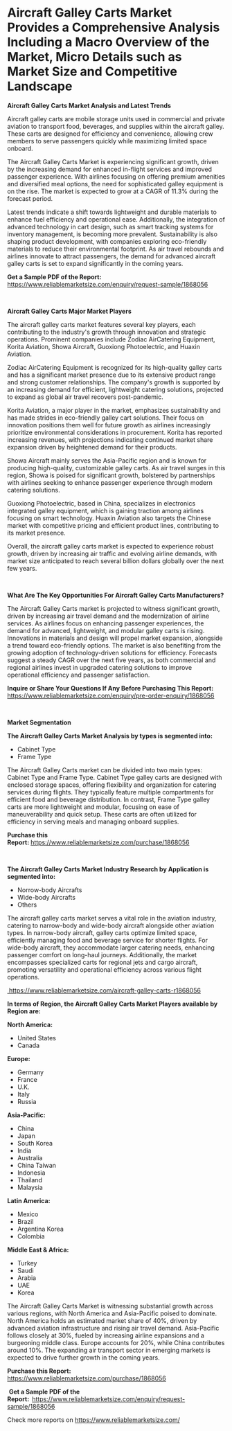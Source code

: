 <p><h1>Aircraft Galley Carts Market Provides a Comprehensive Analysis Including a Macro Overview of the Market, Micro Details such as Market Size and Competitive Landscape</h1></p><p><strong>Aircraft Galley Carts Market Analysis and Latest Trends</strong></p>
<p><p>Aircraft galley carts are mobile storage units used in commercial and private aviation to transport food, beverages, and supplies within the aircraft galley. These carts are designed for efficiency and convenience, allowing crew members to serve passengers quickly while maximizing limited space onboard.</p><p>The Aircraft Galley Carts Market is experiencing significant growth, driven by the increasing demand for enhanced in-flight services and improved passenger experience. With airlines focusing on offering premium amenities and diversified meal options, the need for sophisticated galley equipment is on the rise. The market is expected to grow at a CAGR of 11.3% during the forecast period. </p><p>Latest trends indicate a shift towards lightweight and durable materials to enhance fuel efficiency and operational ease. Additionally, the integration of advanced technology in cart design, such as smart tracking systems for inventory management, is becoming more prevalent. Sustainability is also shaping product development, with companies exploring eco-friendly materials to reduce their environmental footprint. As air travel rebounds and airlines innovate to attract passengers, the demand for advanced aircraft galley carts is set to expand significantly in the coming years.</p></p>
<p><strong>Get a Sample PDF of the Report:&nbsp;</strong> <a href="https://www.reliablemarketsize.com/enquiry/request-sample/1868056?utm_campaign=2319&utm_medium=2&utm_source=Github&utm_content=ia&utm_term=19022025&utm_id=aircraft-galley-carts">https://www.reliablemarketsize.com/enquiry/request-sample/1868056</a></p>
<p>&nbsp;</p>
<p><strong>Aircraft Galley Carts Major Market Players</strong></p>
<p><p>The aircraft galley carts market features several key players, each contributing to the industry's growth through innovation and strategic operations. Prominent companies include Zodiac AirCatering Equipment, Korita Aviation, Showa Aircraft, Guoxiong Photoelectric, and Huaxin Aviation.</p><p>Zodiac AirCatering Equipment is recognized for its high-quality galley carts and has a significant market presence due to its extensive product range and strong customer relationships. The company's growth is supported by an increasing demand for efficient, lightweight catering solutions, projected to expand as global air travel recovers post-pandemic.</p><p>Korita Aviation, a major player in the market, emphasizes sustainability and has made strides in eco-friendly galley cart solutions. Their focus on innovation positions them well for future growth as airlines increasingly prioritize environmental considerations in procurement. Korita has reported increasing revenues, with projections indicating continued market share expansion driven by heightened demand for their products.</p><p>Showa Aircraft mainly serves the Asia-Pacific region and is known for producing high-quality, customizable galley carts. As air travel surges in this region, Showa is poised for significant growth, bolstered by partnerships with airlines seeking to enhance passenger experience through modern catering solutions.</p><p>Guoxiong Photoelectric, based in China, specializes in electronics integrated galley equipment, which is gaining traction among airlines focusing on smart technology. Huaxin Aviation also targets the Chinese market with competitive pricing and efficient product lines, contributing to its market presence.</p><p>Overall, the aircraft galley carts market is expected to experience robust growth, driven by increasing air traffic and evolving airline demands, with market size anticipated to reach several billion dollars globally over the next few years.</p></p>
<p>&nbsp;</p>
<p><strong>What Are The Key Opportunities For Aircraft Galley Carts Manufacturers?</strong></p>
<p><p>The Aircraft Galley Carts market is projected to witness significant growth, driven by increasing air travel demand and the modernization of airline services. As airlines focus on enhancing passenger experiences, the demand for advanced, lightweight, and modular galley carts is rising. Innovations in materials and design will propel market expansion, alongside a trend toward eco-friendly options. The market is also benefiting from the growing adoption of technology-driven solutions for efficiency. Forecasts suggest a steady CAGR over the next five years, as both commercial and regional airlines invest in upgraded catering solutions to improve operational efficiency and passenger satisfaction.</p></p>
<p><strong>Inquire or Share Your Questions If Any Before Purchasing This Report:</strong> <a href="https://www.reliablemarketsize.com/enquiry/pre-order-enquiry/1868056?utm_campaign=2319&utm_medium=2&utm_source=Github&utm_content=ia&utm_term=19022025&utm_id=aircraft-galley-carts">https://www.reliablemarketsize.com/enquiry/pre-order-enquiry/1868056</a></p>
<p>&nbsp;</p>
<p><strong>Market Segmentation</strong></p>
<p><strong>The Aircraft Galley Carts Market Analysis by types is segmented into:</strong></p>
<p><ul><li>Cabinet Type</li><li>Frame Type</li></ul></p>
<p><p>The Aircraft Galley Carts market can be divided into two main types: Cabinet Type and Frame Type. Cabinet Type galley carts are designed with enclosed storage spaces, offering flexibility and organization for catering services during flights. They typically feature multiple compartments for efficient food and beverage distribution. In contrast, Frame Type galley carts are more lightweight and modular, focusing on ease of maneuverability and quick setup. These carts are often utilized for efficiency in serving meals and managing onboard supplies.</p></p>
<p><strong>Purchase this Report:&nbsp;</strong><a href="https://www.reliablemarketsize.com/purchase/1868056?utm_campaign=2319&utm_medium=2&utm_source=Github&utm_content=ia&utm_term=19022025&utm_id=aircraft-galley-carts">https://www.reliablemarketsize.com/purchase/1868056</a></p>
<p>&nbsp;</p>
<p><strong>The Aircraft Galley Carts Market Industry Research by Application is segmented into:</strong></p>
<p><ul><li>Norrow-body Aircrafts</li><li>Wide-body Aircrafts</li><li>Others</li></ul></p>
<p><p>The aircraft galley carts market serves a vital role in the aviation industry, catering to narrow-body and wide-body aircraft alongside other aviation types. In narrow-body aircraft, galley carts optimize limited space, efficiently managing food and beverage service for shorter flights. For wide-body aircraft, they accommodate larger catering needs, enhancing passenger comfort on long-haul journeys. Additionally, the market encompasses specialized carts for regional jets and cargo aircraft, promoting versatility and operational efficiency across various flight operations.</p></p>
<p><a href="https://www.reliablemarketsize.com/aircraft-galley-carts-r1868056?utm_campaign=2319&utm_medium=2&utm_source=Github&utm_content=ia&utm_term=19022025&utm_id=aircraft-galley-carts">&nbsp;https://www.reliablemarketsize.com/aircraft-galley-carts-r1868056</a></p>
<p><strong>In terms of Region, the Aircraft Galley Carts Market Players available by Region are:</strong></p>
<p>
    <p> <strong> North America: </strong>
        <ul>
            <li>United States</li>
            <li>Canada</li>
        </ul>
        </p> 
    <p> <strong> Europe: </strong>
        <ul>
            <li>Germany</li>
            <li>France</li>
            <li>U.K.</li>
            <li>Italy</li>
            <li>Russia</li>
        </ul>
        </p> 
    <p> <strong> Asia-Pacific: </strong>
        <ul>
            <li>China</li>
            <li>Japan</li>
            <li>South Korea</li>
            <li>India</li>
            <li>Australia</li>
            <li>China Taiwan</li>
            <li>Indonesia</li>
            <li>Thailand</li>
            <li>Malaysia</li>
        </ul>
        </p> 
    <p> <strong> Latin America: </strong>
        <ul>
            <li>Mexico</li>
            <li>Brazil</li>
            <li>Argentina Korea</li>
            <li>Colombia</li>
        </ul>
        </p> 
    <p> <strong> Middle East & Africa: </strong>
        <ul>
            <li>Turkey</li>
            <li>Saudi</li>
            <li>Arabia</li>
            <li>UAE</li>
            <li>Korea</li>
        </ul>
    </p>
    </p>
<p><p>The Aircraft Galley Carts Market is witnessing substantial growth across various regions, with North America and Asia-Pacific poised to dominate. North America holds an estimated market share of 40%, driven by advanced aviation infrastructure and rising air travel demand. Asia-Pacific follows closely at 30%, fueled by increasing airline expansions and a burgeoning middle class. Europe accounts for 20%, while China contributes around 10%. The expanding air transport sector in emerging markets is expected to drive further growth in the coming years.</p></p>
<p><strong>Purchase this Report: </strong><a href="https://www.reliablemarketsize.com/purchase/1868056?utm_campaign=2319&utm_medium=2&utm_source=Github&utm_content=ia&utm_term=19022025&utm_id=aircraft-galley-carts">https://www.reliablemarketsize.com/purchase/1868056</a></p>
<p>&nbsp;<strong>Get a Sample PDF of the Report:&nbsp;&nbsp;</strong><a href="https://www.reliablemarketsize.com/enquiry/request-sample/1868056?utm_campaign=2319&utm_medium=2&utm_source=Github&utm_content=ia&utm_term=19022025&utm_id=aircraft-galley-carts">https://www.reliablemarketsize.com/enquiry/request-sample/1868056</a></p>
<p><strong></strong></p>
<p>Check more reports on <a href="https://www.reliablemarketsize.com/?utm_campaign=2319&utm_medium=2&utm_source=Github&utm_content=ia&utm_term=19022025&utm_id=aircraft-galley-carts">https://www.reliablemarketsize.com/</a></p>